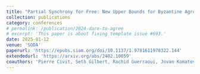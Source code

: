 ```yaml
---
title: "Partial Synchrony for Free: New Upper Bounds for Byzantine Agreement"
collection: publications
category: conferences
# permalink: /publication/2024-dare-to-agree
# excerpt: 'This paper is about fixing template issue #693.'
date: 2025-01-12
venue: 'SODA'
paperurl: 'https://epubs.siam.org/doi/10.1137/1.9781611978322.144'
extendedurl: 'https://arxiv.org/abs/2402.10059'
coauthors: 'Pierre Civit, Seth Gilbert, Rachid Guerraoui, Jovan Komatovic, Manuel Vidigueira, Igor Zablotchi'
---
```

